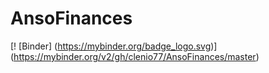 # AnsoFinances
[! [Binder] (https://mybinder.org/badge_logo.svg)] (https://mybinder.org/v2/gh/clenio77/AnsoFinances/master)
